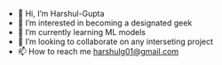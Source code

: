 - 👋 Hi, I’m Harshul-Gupta
- 👀 I’m interested in becoming a designated geek
- 🌱 I’m currently learning ML models
- 💞️ I’m looking to collaborate on any interseting project
- 📫 How to reach me harshulg01@gmail.com

<!---
Harshul-Gupta/Harshul-Gupta is a ✨ special ✨ repository because its `README.md` (this file) appears on your GitHub profile.
You can click the Preview link to take a look at your changes.
--->
